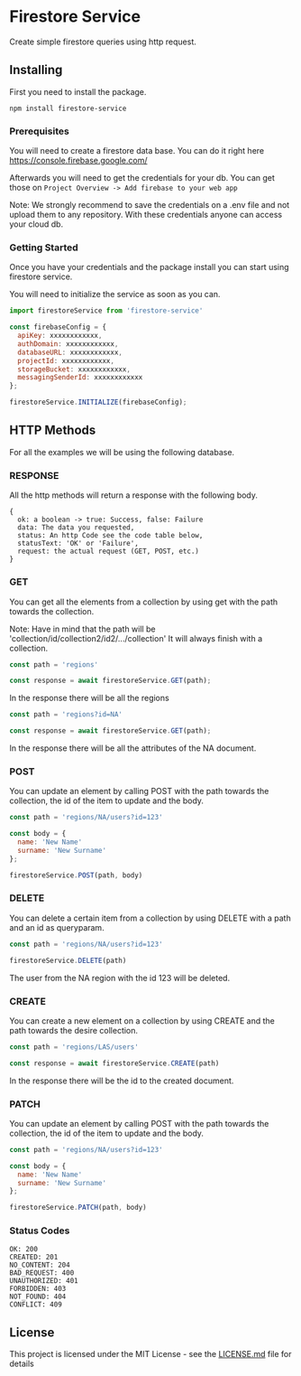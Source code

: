 # Firestore Service

Create simple firestore queries using http request.

## Installing

First you need to install the package.

```
npm install firestore-service
```

### Prerequisites

You will need to create a firestore data base. You can do it right here https://console.firebase.google.com/

Afterwards you will need to get the credentials for your db. You can get those on 
`Project Overview -> Add firebase to your web app`

Note: We strongly recommend to save the credentials on a .env file and not upload them to any repository. With these credentials anyone can access your cloud db.

### Getting Started

Once you have your credentials and the package install you can start using firestore service.

You will need to initialize the service as soon as you can.

```javascript
import firestoreService from 'firestore-service'

const firebaseConfig = {
  apiKey: xxxxxxxxxxxx,
  authDomain: xxxxxxxxxxxx,
  databaseURL: xxxxxxxxxxxx,
  projectId: xxxxxxxxxxxx,
  storageBucket: xxxxxxxxxxxx,
  messagingSenderId: xxxxxxxxxxxx
};

firestoreService.INITIALIZE(firebaseConfig);

```

## HTTP Methods

For all the examples we will be using the following database.

### RESPONSE

All the http methods will return a response with the following body.

```
{
  ok: a boolean -> true: Success, false: Failure
  data: The data you requested,
  status: An http Code see the code table below,
  statusText: 'OK' or 'Failure',
  request: the actual request (GET, POST, etc.)
}
```

### GET

You can get all the elements from a collection by using get with the path towards the collection.

Note: Have in mind that the path will be 'collection/id/collection2/id2/.../collection'
It will always finish with a collection.

```javascript
const path = 'regions'

const response = await firestoreService.GET(path);
```

In the response there will be all the regions

```javascript
const path = 'regions?id=NA'

const response = await firestoreService.GET(path);
```

In the response there will be all the attributes of the NA document.


### POST

You can update an element by calling POST with the path towards the collection, the id of the item to update and the body.

```javascript
const path = 'regions/NA/users?id=123'

const body = {
  name: 'New Name'
  surname: 'New Surname'
};

firestoreService.POST(path, body)
```

### DELETE

You can delete a certain item from a collection by using DELETE with a path and an id as queryparam.

```javascript
const path = 'regions/NA/users?id=123'

firestoreService.DELETE(path)
```

The user from the NA region with the id 123 will be deleted.


### CREATE

You can create a new element on a collection by using CREATE and the path towards the desire collection.

```javascript
const path = 'regions/LAS/users'

const response = await firestoreService.CREATE(path)
```

In the response there will be the id to the created document.

### PATCH

You can update an element by calling POST with the path towards the collection, the id of the item to update and the body.

```javascript
const path = 'regions/NA/users?id=123'

const body = {
  name: 'New Name'
  surname: 'New Surname'
};

firestoreService.PATCH(path, body)
```

### Status Codes

```
OK: 200
CREATED: 201
NO_CONTENT: 204
BAD_REQUEST: 400
UNAUTHORIZED: 401
FORBIDDEN: 403
NOT_FOUND: 404
CONFLICT: 409
```

## License

This project is licensed under the MIT License - see the [LICENSE.md](LICENSE.md) file for details
